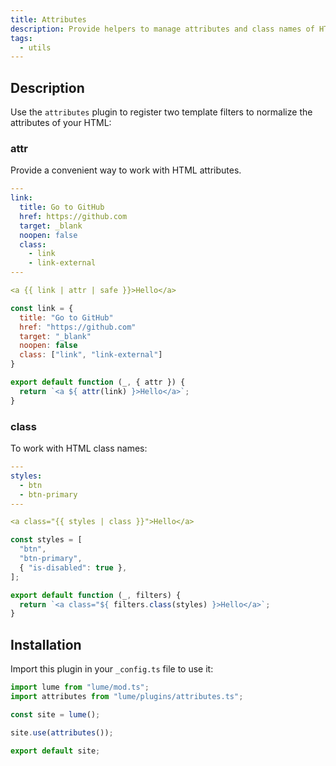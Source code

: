 ```yaml
---
title: Attributes
description: Provide helpers to manage attributes and class names of HTML elements
tags:
  - utils
---
```


## Description

Use the `attributes` plugin to register two template filters to normalize the
attributes of your HTML:

### attr

Provide a convenient way to work with HTML attributes.

<lume-code>

```yml { title=".njk" }
---
link:
  title: Go to GitHub
  href: https://github.com
  target: _blank
  noopen: false
  class:
    - link
    - link-external
---

<a {{ link | attr | safe }}>Hello</a>
```

```js { title=".tmpl.js" }
const link = {
  title: "Go to GitHub"
  href: "https://github.com"
  target: "_blank"
  noopen: false
  class: ["link", "link-external"]
}

export default function (_, { attr }) {
  return `<a ${ attr(link) }>Hello</a>`;
}
```

</lume-code>

### class

To work with HTML class names:

<lume-code>

```yml { title=".njk" }
---
styles:
  - btn
  - btn-primary
---

<a class="{{ styles | class }}">Hello</a>
```

```js { title=".tmpl.js" }
const styles = [
  "btn",
  "btn-primary",
  { "is-disabled": true },
];

export default function (_, filters) {
  return `<a class="${ filters.class(styles) }>Hello</a>`;
}
```

</lume-code>

## Installation

Import this plugin in your `_config.ts` file to use it:

```js
import lume from "lume/mod.ts";
import attributes from "lume/plugins/attributes.ts";

const site = lume();

site.use(attributes());

export default site;
```
